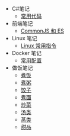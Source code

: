 - C#笔记
  - [常用代码](/笔记/C%23/常用代码.md)
- 前端笔记
  - [CommonJS 和 ES](/笔记/前端/CommonJs和ES.md)
- Linux 笔记
  - [Linux 常用指令](/笔记/Linux/常用指令.md)
- Docker 笔记
  - [常用配置](/笔记/Docker/常用配置.md)
- 做饭笔记
  - [煮饭](/做饭/饭.md)
  - [煮粥](/做饭/粥.md)
  - [饺子](/做饭/饺.md)
  - [煮面](/做饭/面.md)
  - [炒菜](/做饭/炒.md)
  - [汤类](/做饭/汤.md)
  - [蒸类](/做饭/蒸.md)
  - [甜品](/做饭/甜.md)
